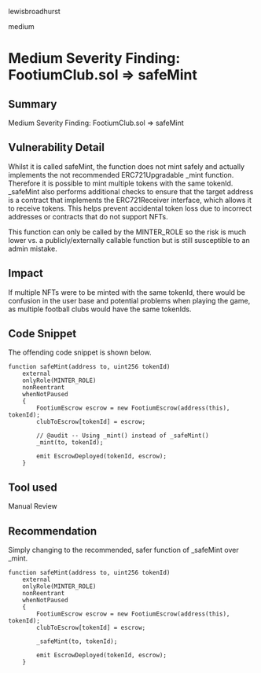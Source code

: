 lewisbroadhurst

medium

# Medium Severity Finding: FootiumClub.sol => safeMint

## Summary

Medium Severity Finding: FootiumClub.sol => safeMint 

## Vulnerability Detail

Whilst it is called safeMint, the function does not mint safely and actually implements the not recommended 
ERC721Upgradable _mint function. Therefore it is possible to mint multiple tokens with the same tokenId. 
_safeMint also performs additional checks to ensure that the target address is a contract that implements the 
ERC721Receiver interface, which allows it to receive tokens. This helps prevent accidental token loss due to 
incorrect addresses or contracts that do not support NFTs.

This function can only be called by the MINTER_ROLE so the risk is much lower vs. a publicly/externally 
callable function but is still susceptible to an admin mistake.

## Impact

If multiple NFTs were to be minted with the same tokenId, there would be confusion in the user base and potential
problems when playing the game, as multiple football clubs would have the same tokenIds.

## Code Snippet

The offending code snippet is shown below.

```solidity
function safeMint(address to, uint256 tokenId)
    external
    onlyRole(MINTER_ROLE)
    nonReentrant
    whenNotPaused
    {
        FootiumEscrow escrow = new FootiumEscrow(address(this), tokenId);
        clubToEscrow[tokenId] = escrow;

        // @audit -- Using _mint() instead of _safeMint()
        _mint(to, tokenId);

        emit EscrowDeployed(tokenId, escrow);
    }
```

## Tool used

Manual Review

## Recommendation

Simply changing to the recommended, safer function of _safeMint over _mint.

```solidity
function safeMint(address to, uint256 tokenId)
    external
    onlyRole(MINTER_ROLE)
    nonReentrant
    whenNotPaused
    {
        FootiumEscrow escrow = new FootiumEscrow(address(this), tokenId);
        clubToEscrow[tokenId] = escrow;

        _safeMint(to, tokenId);

        emit EscrowDeployed(tokenId, escrow);
    }
```
